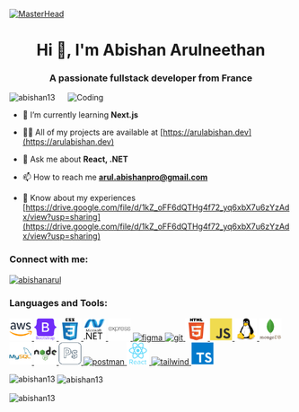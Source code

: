 [![MasterHead](https://media.licdn.com/dms/image/v2/D4E16AQH8WygoBKq1yw/profile-displaybackgroundimage-shrink_350_1400/profile-displaybackgroundimage-shrink_350_1400/0/1698335347163?e=1731542400&v=beta&t=T__FUjBG-kgk-Yh60B9klLPqfKHIqDD9Lg9YNFoZ9wE)](https://arulabishan.dev)
<h1 align="center">Hi 👋, I'm Abishan Arulneethan</h1>
<h3 align="center">A passionate fullstack developer from France</h3>
<img align="right" alt="Coding" width="400" src="https://attic.sh/sgjde0t7ycp72bc95metd42w0ebe">

<p align="left"> <img src="https://komarev.com/ghpvc/?username=abishan13&label=Profile%20views&color=0e75b6&style=flat" alt="abishan13" /> </p>

- 🌱 I’m currently learning **Next.js**

- 👨‍💻 All of my projects are available at [https://arulabishan.dev](https://arulabishan.dev)

- 💬 Ask me about **React, .NET**

- 📫 How to reach me **arul.abishanpro@gmail.com**

- 📄 Know about my experiences [https://drive.google.com/file/d/1kZ_oFF6dQTHg4f72_yq6xbX7u6zYzAdx/view?usp=sharing](https://drive.google.com/file/d/1kZ_oFF6dQTHg4f72_yq6xbX7u6zYzAdx/view?usp=sharing)

<h3 align="left">Connect with me:</h3>
<p align="left">
<a href="https://linkedin.com/in/abishanarul" target="blank"><img align="center" src="https://raw.githubusercontent.com/rahuldkjain/github-profile-readme-generator/master/src/images/icons/Social/linked-in-alt.svg" alt="abishanarul" height="30" width="40" /></a>
</p>

<h3 align="left">Languages and Tools:</h3>
<p align="left"> <a href="https://aws.amazon.com" target="_blank" rel="noreferrer"> <img src="https://raw.githubusercontent.com/devicons/devicon/master/icons/amazonwebservices/amazonwebservices-original-wordmark.svg" alt="aws" width="40" height="40"/> </a> <a href="https://getbootstrap.com" target="_blank" rel="noreferrer"> <img src="https://raw.githubusercontent.com/devicons/devicon/master/icons/bootstrap/bootstrap-plain-wordmark.svg" alt="bootstrap" width="40" height="40"/> </a> <a href="https://www.w3schools.com/css/" target="_blank" rel="noreferrer"> <img src="https://raw.githubusercontent.com/devicons/devicon/master/icons/css3/css3-original-wordmark.svg" alt="css3" width="40" height="40"/> </a> <a href="https://dotnet.microsoft.com/" target="_blank" rel="noreferrer"> <img src="https://raw.githubusercontent.com/devicons/devicon/master/icons/dot-net/dot-net-original-wordmark.svg" alt="dotnet" width="40" height="40"/> </a> <a href="https://expressjs.com" target="_blank" rel="noreferrer"> <img src="https://raw.githubusercontent.com/devicons/devicon/master/icons/express/express-original-wordmark.svg" alt="express" width="40" height="40"/> </a> <a href="https://www.figma.com/" target="_blank" rel="noreferrer"> <img src="https://www.vectorlogo.zone/logos/figma/figma-icon.svg" alt="figma" width="40" height="40"/> </a> <a href="https://git-scm.com/" target="_blank" rel="noreferrer"> <img src="https://www.vectorlogo.zone/logos/git-scm/git-scm-icon.svg" alt="git" width="40" height="40"/> </a> <a href="https://www.w3.org/html/" target="_blank" rel="noreferrer"> <img src="https://raw.githubusercontent.com/devicons/devicon/master/icons/html5/html5-original-wordmark.svg" alt="html5" width="40" height="40"/> </a> <a href="https://developer.mozilla.org/en-US/docs/Web/JavaScript" target="_blank" rel="noreferrer"> <img src="https://raw.githubusercontent.com/devicons/devicon/master/icons/javascript/javascript-original.svg" alt="javascript" width="40" height="40"/> </a> <a href="https://www.linux.org/" target="_blank" rel="noreferrer"> <img src="https://raw.githubusercontent.com/devicons/devicon/master/icons/linux/linux-original.svg" alt="linux" width="40" height="40"/> </a> <a href="https://www.mongodb.com/" target="_blank" rel="noreferrer"> <img src="https://raw.githubusercontent.com/devicons/devicon/master/icons/mongodb/mongodb-original-wordmark.svg" alt="mongodb" width="40" height="40"/> </a> <a href="https://www.mysql.com/" target="_blank" rel="noreferrer"> <img src="https://raw.githubusercontent.com/devicons/devicon/master/icons/mysql/mysql-original-wordmark.svg" alt="mysql" width="40" height="40"/> </a> <a href="https://nodejs.org" target="_blank" rel="noreferrer"> <img src="https://raw.githubusercontent.com/devicons/devicon/master/icons/nodejs/nodejs-original-wordmark.svg" alt="nodejs" width="40" height="40"/> </a> <a href="https://www.photoshop.com/en" target="_blank" rel="noreferrer"> <img src="https://raw.githubusercontent.com/devicons/devicon/master/icons/photoshop/photoshop-line.svg" alt="photoshop" width="40" height="40"/> </a> <a href="https://postman.com" target="_blank" rel="noreferrer"> <img src="https://www.vectorlogo.zone/logos/getpostman/getpostman-icon.svg" alt="postman" width="40" height="40"/> </a> <a href="https://reactjs.org/" target="_blank" rel="noreferrer"> <img src="https://raw.githubusercontent.com/devicons/devicon/master/icons/react/react-original-wordmark.svg" alt="react" width="40" height="40"/> </a> <a href="https://tailwindcss.com/" target="_blank" rel="noreferrer"> <img src="https://www.vectorlogo.zone/logos/tailwindcss/tailwindcss-icon.svg" alt="tailwind" width="40" height="40"/> </a> <a href="https://www.typescriptlang.org/" target="_blank" rel="noreferrer"> <img src="https://raw.githubusercontent.com/devicons/devicon/master/icons/typescript/typescript-original.svg" alt="typescript" width="40" height="40"/> </a> </p>

<p><img align="left" src="https://github-readme-stats.vercel.app/api/top-langs?username=abishan13&show_icons=true&locale=en&layout=compact" alt="abishan13" /></p>

<p>&nbsp;<img align="center" src="https://github-readme-stats.vercel.app/api?username=abishan13&show_icons=true&locale=en" alt="abishan13" /></p>

<p><img align="center" src="https://github-readme-streak-stats.herokuapp.com/?user=abishan13&" alt="abishan13" /></p>
